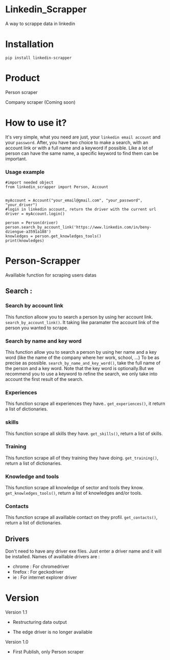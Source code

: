 # Linkedin_Scrapper
A way to scrappe data in linkedin

# Installation
```
pip install linkedin-scrapper
```

# Product
Person scraper

Company scraper (Coming soon)

# How to use it?
It's very simple, what you need are just, your `linkedin email account` and your `password`.
After, you have two choice to make a search, with an account link or with a full name and a keyword if possible.
Like a lot of person can have the same name, a specific keyword to find them can be important.

### Usage example
```
#import needed object
from linkedin_scrapper import Person, Account


myAccount = Account("your_email@gmail.com", "your_password", "your_driver")
#login in linkedin account, return the driver with the current url
driver = myAccount.login()

person = Person(driver)
person.search_by_account_link('https://www.linkedin.com/in/beny-dziengue-a3591a188')
knowledges = person.get_knowledges_tools()
print(knowledges)
```

# Person-Scrapper

Availlable function for scraping users datas

## Search :
### Search by account link
This function alloow you to search a person by using her account link. `search_by_account_link()`. It taking like paramater the account link of the person you wanted to scrape.

### Search by name and key word
This function allow you to search a person by using her name and a key word (like the name of the company where her work, school, ...) To be as precise as possible. 
`search_by_name_and_key_word()`, take the full name of the person and a key word. Note that the key word is optionally.But we recommend you to use a keyword to refine the search, we only take into account the first result of the search.

### Experiences
This function scrape all experiences they have.. `get_experiences()`, it return a list of dictionaries.

### skills
This function scrape all skills they have. `get_skills()`, return a list of skills.

### Training
This function scrape all of they training they have doing. `get_training()`, return a list of dictionaries.

### Knowledge and tools
This function scrape all knowledge of sector and tools they know. `get_knowledges_tools()`, return a list of knowledges and/or tools.

### Contacts
This function scrape all availlable contact on they profil. ``get_contacts()``,  return a list of dictionaries.

## Drivers
Don't need to have any driver exe files. Just enter a driver name and it will be installed.
Names of availlable drivers are :
* chrome : For chromedriver
* firefox : For geckodriver
* ie : For internet explorer driver

# Version

Version 1.1

* Restructuring data output

* The edge driver is no longer available

Version 1.0

* First Publish, only Person scraper